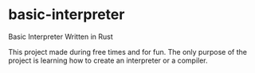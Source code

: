 # basic-interpreter
Basic Interpreter Written in Rust

This project made during free times and for fun. The only purpose of the project is learning how to create an interpreter or a compiler.
